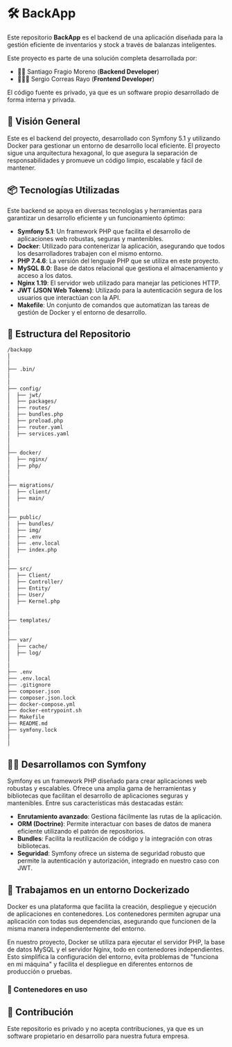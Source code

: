 # 🛠️ BackApp

Este repositorio **BackApp** es el backend de una aplicación diseñada para la gestión eficiente de inventarios y stock a través de balanzas inteligentes.

Este proyecto es parte de una solución completa desarrollada por:

- 🙋🏻 Santiago Fragio Moreno (**Backend Developer**)
- 🙋🏻‍♂️ Sergio Correas Rayo (**Frontend Developer**)

El código fuente es privado, ya que es un software propio desarrollado de forma interna y privada.

## 🚀 Visión General

Este es el backend del proyecto, desarrollado con Symfony 5.1 y utilizando Docker para gestionar un entorno de desarrollo local eficiente. El proyecto sigue una arquitectura hexagonal, lo que asegura la separación de responsabilidades y promueve un código limpio, escalable y fácil de mantener.

## 📦 Tecnologías Utilizadas

Este backend se apoya en diversas tecnologías y herramientas para garantizar un desarrollo eficiente y un funcionamiento óptimo:

- **Symfony 5.1**: Un framework PHP que facilita el desarrollo de aplicaciones web robustas, seguras y mantenibles.
- **Docker**: Utilizado para contenerizar la aplicación, asegurando que todos los desarrolladores trabajen con el mismo entorno.
- **PHP 7.4.6**: La versión del lenguaje PHP que se utiliza en este proyecto.
- **MySQL 8.0**: Base de datos relacional que gestiona el almacenamiento y acceso a los datos.
- **Nginx 1.19**: El servidor web utilizado para manejar las peticiones HTTP.
- **JWT (JSON Web Tokens)**: Utilizado para la autenticación segura de los usuarios que interactúan con la API.
- **Makefile**: Un conjunto de comandos que automatizan las tareas de gestión de Docker y el entorno de desarrollo.

## 📂 Estructura del Repositorio

```bash
/backapp
│
│
├── .bin/                    
│
│
├── config/
│  ├── jwt/
│  ├── packages/
│  ├── routes/
│  ├── bundles.php
│  ├── preload.php
│  ├── router.yaml
│  ├── services.yaml
│
│
├── docker/
│  ├── nginx/
│  ├── php/
│
│
├── migrations/
│  ├── client/
│  ├── main/
│
│
├── public/
│  ├── bundles/
│  ├── img/
│  ├── .env
│  ├── .env.local
│  ├── index.php
│
│
├── src/
│  ├── Client/
│  ├── Controller/
│  ├── Entity/
│  ├── User/
│  ├── Kernel.php
│
│
├── templates/
│
│
├── var/
│  ├── cache/
│  ├── log/
│
│
├── .env
├── .env.local
├── .gitignore
├── composer.json
├── composer.json.lock
├── docker-compose.yml
├── docker-entrypoint.sh
├── Makefile
├── README.md
├── symfony.lock
│
│
```

## 🧑‍💻 Desarrollamos con Symfony

Symfony es un framework PHP diseñado para crear aplicaciones web robustas y escalables. Ofrece una amplia gama de herramientas y bibliotecas que facilitan el desarrollo de aplicaciones seguras y mantenibles. Entre sus características más destacadas están:

- **Enrutamiento avanzado**: Gestiona fácilmente las rutas de la aplicación.
- **ORM (Doctrine)**: Permite interactuar con bases de datos de manera eficiente utilizando el patrón de repositorios.
- **Bundles**: Facilita la reutilización de código y la integración con otras bibliotecas.
- **Seguridad**: Symfony ofrece un sistema de seguridad robusto que permite la autenticación y autorización, integrado en nuestro caso con JWT.

## 🐳 Trabajamos en un entorno Dockerizado

Docker es una plataforma que facilita la creación, despliegue y ejecución de aplicaciones en contenedores. Los contenedores permiten agrupar una aplicación con todas sus dependencias, asegurando que funcionen de la misma manera independientemente del entorno.

En nuestro proyecto, Docker se utiliza para ejecutar el servidor PHP, la base de datos MySQL y el servidor Nginx, todo en contenedores independientes. Esto simplifica la configuración del entorno, evita problemas de "funciona en mi máquina" y facilita el despliegue en diferentes entornos de producción o pruebas.


### 🧱 Contenedores en uso

## 🚫 Contribución

Este repositorio es privado y no acepta contribuciones, ya que es un software propietario en desarrollo para nuestra futura empresa.
